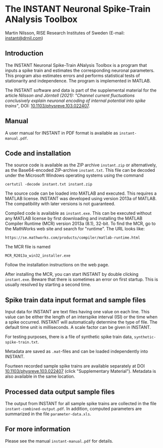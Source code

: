 # The INSTANT Neuronal Spike-Train ANalysis Toolbox

Martin Nilsson, RISE Research Institutes of Sweden (E-mail: instant@drnil.com)

## Introduction

The INSTANT Neuronal Spike-Train ANalysis Toolbox is a program that
inputs a spike train and estimates the corresponding neuronal
parameters. This program also estimates errors and performs
statistical tests of stationarity and independence. The program is
implemented in MATLAB.

The INSTANT software and data is part of the supplemental material for
the article _Nilsson and Jörntell (2021): "Channel current
fluctuations conclusively explain neuronal encoding of internal
potential into spike trains"_, DOI:
[10.1103/physreve.103.022407](http://doi.org/10.1103/physreve.103.022407).

## Manual

A user manual for INSTANT in PDF format is available
as `instant-manual.pdf`.

## Code and installation

The source code is available as the ZIP archive `instant.zip` 
or alternatively, as the Base64-encoded ZIP-archive
`instant.txt`. This file can be decoded under
the Microsoft Windows operating systems using the command

    certutil -decode instant.txt instant.zip
	
The source code can be loaded into MATLAB and executed.
This requires a MATLAB license. INSTANT was developed using version
2013a of MATLAB. The compatibility with later versions is not
guaranteed.

Compiled code is available as `instant.exe`. This can be executed
without any MATLAB license by first downloading and installing
the MATLAB Compiler Runtime (MCR) version 2013a (8.1), 32-bit. 
To find the MCR, go to the MathWorks web site and search for "runtime".
The URL looks like:

    https://se.mathworks.com/products/compiler/matlab-runtime.html

The MCR file is named

    MCR_R2013a_win32_installer.exe
	
Follow the installation instructions on the web page.

After installing the MCR, you can start INSTANT by double clicking
`instant.exe`. Beware that there is sometimes an error on first startup.
This is usually resolved by starting a second time.

## Spike train data input format and sample files

Input data for INSTANT are text files having one value
on each line. This value can be either the length of an interspike
interval (ISI) or the time when a spike occurred. INSTANT will
automatically determine the type of file. The default time unit is
milliseconds. A scale factor can be given in INSTANT.

For testing purposes, there is a file of synthetic spike train data,
`synthetic-spike-train.txt`.

Metadata are saved as `.mat`-files and can be loaded independently into INSTANT.

Fourteen recorded sample spike trains are available separately
at DOI [10.1103/physreve.103.022407](http://doi.org/10.1103/physreve.103.022407)
(click "Supplementary Material"). Metadata is also available in the same location.
	
## Processed data output sample files

The output from INSTANT for all sample spike trains are collected
in the file `instant-combined-output.pdf`. In
addition, computed parameters are summarized in the file
`parameter-data.xls`.

## For more information

Please see the manual `instant-manual.pdf` for details.
